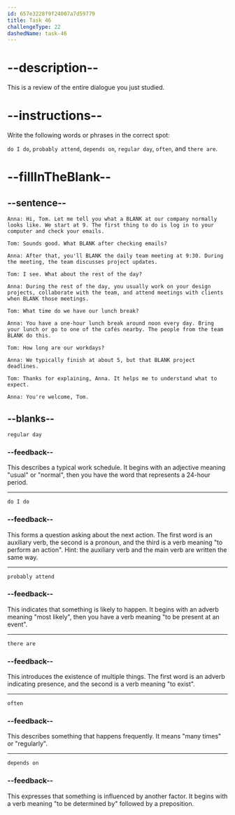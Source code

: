 ```yaml
---
id: 657e3228f9f24007a7d59779
title: Task 46
challengeType: 22
dashedName: task-46
---
```


<!-- REVIEW -->

# --description--

This is a review of the entire dialogue you just studied.

# --instructions--

Write the following words or phrases in the correct spot:

`do I do`, `probably attend`, `depends on`, `regular day`, `often`, and `there are`.

# --fillInTheBlank--

## --sentence--

`Anna: Hi, Tom. Let me tell you what a BLANK at our company normally looks like. We start at 9. The first thing to do is log in to your computer and check your emails.`

`Tom: Sounds good. What BLANK after checking emails?`

`Anna: After that, you'll BLANK the daily team meeting at 9:30. During the meeting, the team discusses project updates.`

`Tom: I see. What about the rest of the day?`

`Anna: During the rest of the day, you usually work on your design projects, collaborate with the team, and attend meetings with clients when BLANK those meetings.`

`Tom: What time do we have our lunch break?`

`Anna: You have a one-hour lunch break around noon every day. Bring your lunch or go to one of the cafés nearby. The people from the team BLANK do this.`

`Tom: How long are our workdays?`

`Anna: We typically finish at about 5, but that BLANK project deadlines.`

`Tom: Thanks for explaining, Anna. It helps me to understand what to expect.`

`Anna: You're welcome, Tom.`

## --blanks--

`regular day`

### --feedback--

This describes a typical work schedule. It begins with an adjective meaning "usual" or "normal", then you have the word that represents a 24-hour period.

---

`do I do`

### --feedback--

This forms a question asking about the next action. The first word is an auxiliary verb, the second is a pronoun, and the third is a verb meaning "to perform an action". Hint: the auxiliary verb and the main verb are written the same way.

---

`probably attend`

### --feedback--

This indicates that something is likely to happen. It begins with an adverb meaning "most likely", then you have a verb meaning "to be present at an event".

---

`there are`

### --feedback--

This introduces the existence of multiple things. The first word is an adverb indicating presence, and the second is a verb meaning "to exist".

---

`often`

### --feedback--

This describes something that happens frequently. It means "many times" or "regularly".

---

`depends on`

### --feedback--

This expresses that something is influenced by another factor. It begins with a verb meaning "to be determined by" followed by a preposition.
